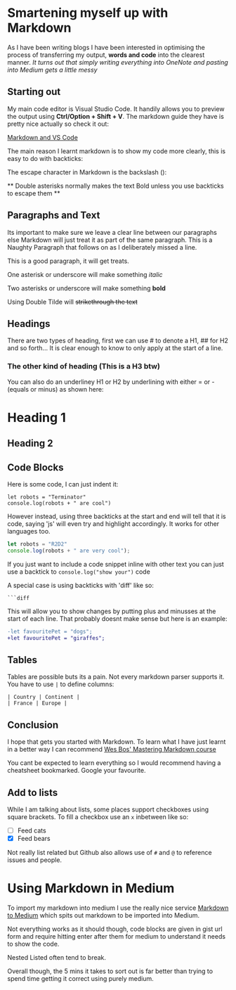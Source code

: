 # Smartening myself up with Markdown

As I have been writing blogs I have been interested in optimising the process of transferring my output, **words and code** into the clearest manner. *It turns out that simply writing everything into OneNote and pasting into Medium gets a little messy*

## Starting out

My main code editor is Visual Studio Code. It handily allows you to preview the output using **Ctrl/Option + Shift + V**. The markdown guide they have is pretty nice actually so check it out:

[Markdown and VS Code](https://code.visualstudio.com/docs/languages/markdown)

The main reason I learnt markdown is to show my code more clearly, this is easy to do with backticks:

The escape character in Markdown is the backslash (\):

\*\* Double asterisks normally makes the text Bold unless you use backticks to escape them \*\*



## Paragraphs and Text

Its important to make sure we leave a clear line between our paragraphs else Markdown will just treat it as part of the same paragraph.
This is a Naughty Paragraph that follows on as I deliberately missed a line.

This is a good paragraph, it will get treats.

One asterisk or underscore will make something *italic*

Two asterisks or underscore will make something **bold**

Using Double Tilde will ~~strikethrough the text~~

## Headings

There are two types of heading, first we can use # to denote a H1, ## for H2 and so forth... It is clear enough to know to only apply at the start of a line.

### The other kind of heading (This is a H3 btw)

You can also do an underliney H1 or H2 by underlining with either = or - (equals or minus) as shown here:

Heading 1
=========
Heading 2
---------

## Code Blocks

Here is some code, I can just indent it:

    let robots = "Terminator"
    console.log(robots + " are cool")

However instead, using three backticks at the start and end will tell that it is code, saying 'js' will even try and highlight accordingly. It works for other languages too.

```js
let robots = "R2D2"
console.log(robots + " are very cool");
```

If you just want to include a code snippet inline with other text you can just use a backtick to `console.log("show your")` code

A special case is using backticks with 'diff' like so:

    ```diff

This will allow you to show changes by putting plus and minusses at the start of each line. That probably doesnt make sense but here is an example:

```diff
-let favouritePet = "dogs";
+let favouritePet = "giraffes";
```

## Tables

Tables are possible buts its a pain. Not every markdown parser supports it. You have to use `|`  to define columns:

    | Country | Continent |
    | France | Europe |


## Conclusion

I hope that gets you started with Markdown. To learn what I have just learnt in a better way I can recommend [Wes Bos' Mastering Markdown course](www.masteringmarkdown.com)

You cant be expected to learn everything so I would recommend having a cheatsheet bookmarked. Google your favourite.

## Add to lists

While I am talking about lists, some places support checkboxes using square brackets. To fill a checkbox use an `x` inbetween like so:

* [ ] Feed cats
* [x] Feed bears

Not really list related but Github also allows use of `#` and `@`  to reference issues and people. 

# Using Markdown in Medium

To import my markdown into medium I use the really nice service [Markdown to Medium](markdowntomedium.com) which spits out markdown to be imported into Medium.

Not everything works as it should though, code blocks are given in gist url form and require hitting enter after them for medium to understand it needs to show the code.

Nested Listed often tend to break.

Overall though, the 5 mins it takes to sort out is far better than trying to spend time getting it correct using purely medium.